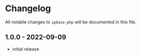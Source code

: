 # Changelog

All notable changes to `ipbase-php` will be documented in this file.

## 1.0.0 - 2022-09-09

- initial release
